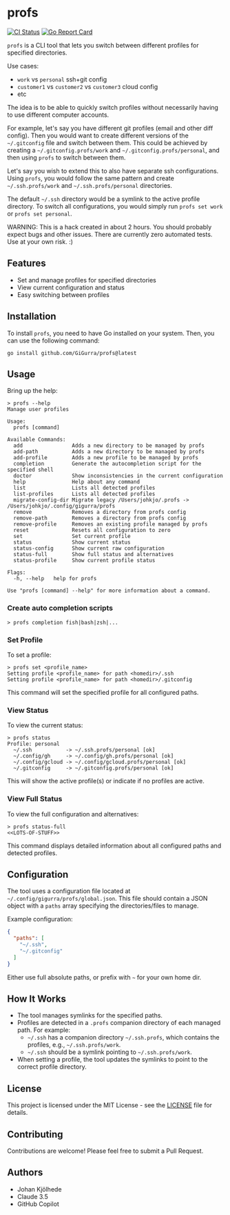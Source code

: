 # profs

[![CI Status](https://github.com/GiGurra/profs/actions/workflows/ci.yml/badge.svg)](https://github.com/GiGurra/profs/actions/workflows/ci.yml)
[![Go Report Card](https://goreportcard.com/badge/github.com/GiGurra/profs)](https://goreportcard.com/report/github.com/GiGurra/profs)

`profs` is a CLI tool that lets you switch between different profiles for specified directories.

Use cases:

* `work` vs `personal` ssh+git config
* `customer1` vs `customer2` vs `customer3` cloud config
* etc

The idea is to be able to quickly switch profiles without necessarily having to use different computer accounts.

For example, let's say you have different git profiles (email and other diff config). Then you would want to create
different versions of the `~/.gitconfig` file and switch between them. This could be achieved by creating a
`~/.gitconfig.profs/work` and `~/.gitconfig.profs/personal`, and then using `profs` to switch between them.

Let's say you wish to extend this to also have separate ssh configurations. Using `profs`, you would follow the same
pattern and create `~/.ssh.profs/work` and `~/.ssh.profs/personal` directories.

The default `~/.ssh` directory would be a symlink to the active profile directory. To switch all configurations, you
would simply run `profs set work` or `profs set personal`.

WARNING: This is a hack created in about 2 hours. You should probably expect bugs and other issues. There are currently
zero automated tests. Use at your own risk. :)

## Features

- Set and manage profiles for specified directories
- View current configuration and status
- Easy switching between profiles

## Installation

To install `profs`, you need to have Go installed on your system. Then, you can use the following command:

```
go install github.com/GiGurra/profs@latest
```

## Usage

Bring up the help:

```
> profs --help
Manage user profiles

Usage:
  profs [command]

Available Commands:
  add                Adds a new directory to be managed by profs
  add-path           Adds a new directory to be managed by profs
  add-profile        Adds a new profile to be managed by profs
  completion         Generate the autocompletion script for the specified shell
  doctor             Show inconsistencies in the current configuration
  help               Help about any command
  list               Lists all detected profiles
  list-profiles      Lists all detected profiles
  migrate-config-dir Migrate legacy /Users/johkjo/.profs -> /Users/johkjo/.config/gigurra/profs
  remove             Removes a directory from profs config
  remove-path        Removes a directory from profs config
  remove-profile     Removes an existing profile managed by profs
  reset              Resets all configuration to zero
  set                Set current profile
  status             Show current status
  status-config      Show current raw configuration
  status-full        Show full status and alternatives
  status-profile     Show current profile status

Flags:
  -h, --help   help for profs

Use "profs [command] --help" for more information about a command.
```

### Create auto completion scripts

```
> profs completion fish|bash|zsh|...
```

### Set Profile

To set a profile:

```
> profs set <profile_name>
Setting profile <profile_name> for path <homedir>/.ssh
Setting profile <profile_name> for path <homedir>/.gitconfig
```

This command will set the specified profile for all configured paths.

### View Status

To view the current status:

```
> profs status
Profile: personal
  ~/.ssh           -> ~/.ssh.profs/personal [ok]
  ~/.config/gh     -> ~/.config/gh.profs/personal [ok]
  ~/.config/gcloud -> ~/.config/gcloud.profs/personal [ok]
  ~/.gitconfig     -> ~/.gitconfig.profs/personal [ok]
```

This will show the active profile(s) or indicate if no profiles are active.

### View Full Status

To view the full configuration and alternatives:

```
> profs status-full
<<LOTS-OF-STUFF>>
```

This command displays detailed information about all configured paths and detected profiles.

## Configuration

The tool uses a configuration file located at `~/.config/gigurra/profs/global.json`.
This file should contain a JSON object with a `paths` array specifying the directories/files to manage.

Example configuration:

```json
{
  "paths": [
    "~/.ssh",
    "~/.gitconfig"
  ]
}
```

Either use full absolute paths, or prefix with `~` for your own home dir.

## How It Works

- The tool manages symlinks for the specified paths.
- Profiles are detected in a `.profs` companion directory of each managed path. For example:
    - `~/.ssh` has a companion directory `~/.ssh.profs`, which contains the profiles, e.g., `~/.ssh.profs/work`.
    - `~/.ssh` should be a symlink pointing to `~/.ssh.profs/work`.
- When setting a profile, the tool updates the symlinks to point to the correct profile directory.

## License

This project is licensed under the MIT License - see the [LICENSE](LICENSE) file for details.

## Contributing

Contributions are welcome! Please feel free to submit a Pull Request.

## Authors

- Johan Kjölhede
- Claude 3.5
- GitHub Copilot
